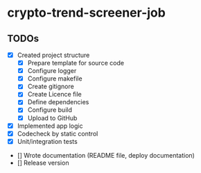 # crypto-trend-screener-job


## TODOs
- [x] Created project structure
  - [x] Prepare template for source code
  - [x] Configure logger
  - [x] Configure makefile
  - [x] Create gitignore
  - [x] Create Licence file
  - [x] Define dependencies
  - [x] Configure build
  - [x] Upload to GitHub
- [x] Implemented app logic
- [x] Codecheck by static control
- [x] Unit/integration tests
- [] Wrote documentation (README file, deploy documentation)
- [] Release version